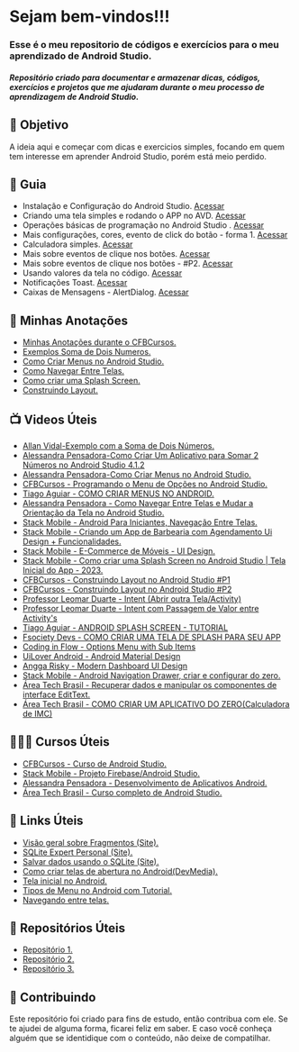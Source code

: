 <!--
# Android_Studio_para_iniciantes
Repositório criado para documentar e armazenar dicas, códigos, exercícios e projetos que me ajudaram durante o meu processo de aprendizagem de Android Studio
-->


<h1> 
  Sejam bem-vindos!!! <br>
</h1>

<h3>
  Esse é o meu repositorio de códigos e exercícios para o meu aprendizado de Android Studio.
</h3>

<h5> 
 Repositório criado para documentar e armazenar dicas, códigos, exercícios e projetos que me ajudaram durante o meu processo de aprendizagem de Android Studio.
</h5>

<h2> 🎯 Objetivo </h2>
A ideia aqui e começar com dicas e exercicios simples, focando em quem tem interesse em aprender Android Studio, porém está meio perdido.

<h2 dir="auto"> 🚦 Guia </h2>
<ul dir="auto">
 <li> Instalação e Configuração do Android Studio. <a href="https://">Acessar</a> </li>
 <li> Criando uma tela simples e rodando o APP no AVD. <a href="https://"> Acessar </a> </li>
 <li> Operações básicas de programação no Android Studio . <a href="https://"> Acessar </a> </li>
 <li> Mais configurações, cores, evento de click do botão - forma 1. <a href="https://"> Acessar </a> </li>
 <li> Calculadora simples. <a href="https://"> Acessar </a> </li>
 <li> Mais sobre eventos de clique nos botões. <a href="https://"> Acessar </a> </li>
 <li> Mais sobre eventos de clique nos botões - #P2. <a href="https://"> Acessar </a> </li>
 <li> Usando valores da tela no código. <a href="https://"> Acessar </a> </li>
 <li> Notificações Toast. <a href="https://"> Acessar </a> </li>
 <li> Caixas de Mensagens - AlertDialog. <a href="https://"> Acessar </a> </li>
 
</ul>


<h2 dir="auto"> 📝 Minhas Anotações </h2>
<ul dir="auto">
  <li><a href="https://www.notion.so/diegojfsr/CFBCursos-Curso-de-Android-Studio-6dab671776a1487eaaa2bf7a796e6d9d"> Minhas Anotações durante o CFBCursos. </a></li>
  <li><a href="https://www.notion.so/diegojfsr/Exemplo-com-a-Soma-de-Dois-N-meros-9906c6c2b036415c9c2e43596beaf078"> Exemplos Soma de Dois Numeros. </a></li>
  <li><a href="https://www.notion.so/diegojfsr/Como-Criar-Menus-no-Android-Studio-5ce353ae681d458abcba4540c0f6e253"> Como Criar Menus no Android Studio. </a></li>
  <li><a href="https://www.notion.so/diegojfsr/Como-Navegar-Entre-Telas-73192d1fdc4b483a8995d5ba7f07491b"> Como Navegar Entre Telas. </a></li>
  <li><a href="https://www.notion.so/diegojfsr/Como-criar-uma-Splash-Screen-f3b8353bd1214b83a62749de55d0c6d6"> Como criar uma Splash Screen. </a></li>
  <li><a href="https://www.notion.so/diegojfsr/Construindo-Layout-f07b1e3c911a41c0af4a65b17391a3d8"> Construindo Layout. </a></li>
  
</ul>

<h2 dir="auto"> 📺 Videos Úteis </h2>
<ul dir="auto">
  <li><a href="https://www.youtube.com/watch?v=7zI2P3yHVEI"> Allan Vidal-Exemplo com a Soma de Dois Números. </a></li>
  <li><a href="https://www.youtube.com/watch?v=ktqGkJGRkEM"> Alessandra Pensadora-Como Criar Um Aplicativo para Somar 2 Números no Android Studio 4.1.2 </a></li>
  <li><a href="https://www.youtube.com/watch?v=zSrw2LUfMHo"> Alessandra Pensadora-Como Criar Menus no Android Studio. </a></li>
  <li><a href="https://www.youtube.com/watch?v=THjsnQp770c"> CFBCursos - Programando o Menu de Opções no Android Studio. </a></li> 
  <li><a href="https://www.youtube.com/watch?v=svJNYjO0rS0"> Tiago Aguiar - COMO CRIAR MENUS NO ANDROID. </a></li> 
  <li><a href="https://www.youtube.com/watch?v=E-9XZIa9Okw"> Alessandra Pensadora - Como Navegar Entre Telas e Mudar a Orientação da Tela no Android Studio. </a></li>
  <li><a href="https://www.youtube.com/watch?v=629qVxiWonM"> Stack Mobile - Android Para Iniciantes, Navegação Entre Telas. </a></li> 
  <li><a href="https://www.youtube.com/watch?v=OSFrZ3yQEII"> Stack Mobile - Criando um App de Barbearia com Agendamento Ui Design + Funcionalidades. </a></li> 
  <li><a href="https://www.youtube.com/watch?v=tipt9kbPFq4"> Stack Mobile - E-Commerce de Móveis - UI Design. </a></li> 
  <li><a href="https://www.youtube.com/watch?v=NQWB1y_GeCk"> Stack Mobile - Como criar uma Splash Screen no Android Studio | Tela Inicial do App - 2023. </a></li> 
  <li><a href="https://www.youtube.com/watch?v=FUjZCIJ4L48"> CFBCursos - Construindo Layout no Android Studio #P1 </a></li> 
  <li><a href="https://www.youtube.com/watch?v=Vnib4ryv6Ic"> CFBCursos - Construindo Layout no Android Studio #P2 </a></li>
  <li><a href="https://www.youtube.com/watch?v=qx57I7uZznA"> Professor Leomar Duarte -  Intent (Abrir outra Tela/Activity) </a></li>
  <li><a href="https://www.youtube.com/watch?v=abdl6kfgo5A"> Professor Leomar Duarte -  Intent com Passagem de Valor entre Activity's </a></li>
  <li><a href="https://www.youtube.com/watch?v=1HUEWgxiRxA"> Tiago Aguiar - ANDROID SPLASH SCREEN - TUTORIAL </a></li>
  <li><a href="https://www.youtube.com/watch?v=UViXEKSIsFc"> Fsociety Devs - COMO CRIAR UMA TELA DE SPLASH PARA SEU APP </a></li>
  <li><a href="https://www.youtube.com/watch?v=oh4YOj9VkVE"> Coding in Flow - Options Menu with Sub Items </a></li>
  <li><a href="https://www.youtube.com/watch?v=KwpuAhYrIpU"> UiLover Android - Android Material Design </a></li>
  <li><a href="https://www.youtube.com/watch?v=LOcD1evBcSA"> Angga Risky - Modern Dashboard UI Design </a></li>
  <li><a href="https://www.youtube.com/watch?v=phM9CGwBb04"> Stack Mobile - Android Navigation Drawer, criar e configurar do zero. </a></li>
  <li><a href="https://www.youtube.com/watch?v=phM9CGwBb04"> Área Tech Brasil - Recuperar dados e manipular os componentes de interface EditText. </a></li>
  <li><a href="https://www.youtube.com/watch?v=jCxpn5at3tE"> Área Tech Brasil - COMO CRIAR UM APLICATIVO DO ZERO(Calculadora de IMC) </a></li>
  
</ul>

<h2 dir="auto"> 👨🏼‍🏫 Cursos Úteis </h2>
<ul dir="auto">
  <li><a href="https://www.youtube.com/playlist?list=PLx4x_zx8csUhKFaIEC-3ODcoHUEqXjG73"> CFBCursos - Curso de Android Studio. </a></li>
  <li><a href="https://www.youtube.com/playlist?list=PLizN3WA8HR1y0DMrcNIz8sZvzXzRM-WNQ"> Stack Mobile - Projeto Firebase/Android Studio. </a></li>
  <li><a href="https://www.youtube.com/playlist?list=PLmBg5JJnAjs80md229_D-MnxaVbK0qx4G"> Alessandra Pensadora - Desenvolvimento de Aplicativos Android. </a></li>
  <li><a href="https://www.youtube.com/playlist?list=PLZCMLqQ7FqfRAo-2QTRqvRuhuavcFwD-C"> Área Tech Brasil - Curso completo de Android Studio. </a></li>
  
</ul>


<h2 dir="auto"> 🔗 Links Úteis </h2>
<ul dir="auto">
  <li><a href="https://developer.android.com/guide/fragments?hl=pt-br"> Visão geral sobre Fragmentos (Site). </a></li>
  <li><a href="https://www.sqliteexpert.com/download.html"> SQLite Expert Personal (Site). </a></li>
  <li><a href="https://developer.android.com/training/data-storage/sqlite?hl=pt-br#java"> Salvar dados usando o SQLite (Site). </a></li>
  <li><a href="https://www.devmedia.com.br/como-criar-telas-de-abertura-no-android/33256"> Como criar telas de abertura no Android(DevMedia). </a></li>
  <li><a href="https://proandroiddev.com/splash-screen-in-android-3bd9552b92a5"> Tela inicial no Android. </a></li>
  <li><a href="https://medium.com/@androidcookies1/menu-types-in-android-with-tutorial-4ebd402ebf83"> Tipos de Menu no Android com Tutorial. </a></li>
  <li><a href="http://theclub.com.br/Restrito/Revistas/201203/andr1203.aspx"> Navegando entre telas. </a></li>
  
</ul>


<h2 dir="auto"> 💼 Repositórios Úteis </h2>
<ul dir="auto">
  <li><a href="https://"> Repositório 1. </a></li>
  <li><a href="https://"> Repositório 2. </a></li>
  <li><a href="https://"> Repositório 3. </a></li>
  
</ul>











<h2 dir="auto"> 🤝 Contribuindo </h2>
<p dir="auto">
  Este repositório foi criado para fins de estudo, então contribua com ele. Se te ajudei de alguma forma, ficarei feliz em
  saber. E caso você conheça alguém que se identidique com o conteúdo, não deixe de compatilhar.
</p>


